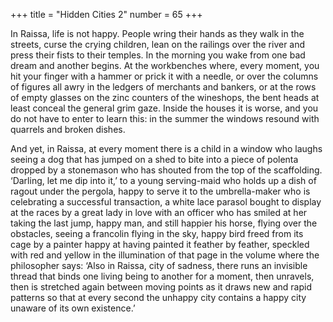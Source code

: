 +++
title = "Hidden Cities 2"
number = 65
+++

In Raissa, life is not happy. People wring their hands as they walk in the streets, curse the crying children, lean on the railings over the river and press their fists to their temples. In the morning you wake from one bad dream and another begins. At the workbenches where, every moment, you hit your finger with a hammer or prick it with a needle, or over the columns of figures all awry in the ledgers of merchants and bankers, or at the rows of empty glasses on the zinc counters of the wineshops, the bent heads at least conceal the general grim gaze. Inside the houses it is worse, and you do not have to enter to learn this: in the summer the windows resound with quarrels and broken dishes.

And yet, in Raissa, at every moment there is a child in a window who laughs seeing a dog that has jumped on a shed to bite into a piece of polenta dropped by a stonemason who has shouted from the top of the scaffolding. ‘Darling, let me dip into it,’ to a young serving-maid who holds up a dish of ragout under the pergola, happy to serve it to the umbrella-maker who is celebrating a successful transaction, a white lace parasol bought to display at the races by a great lady in love with an officer who has smiled at her taking the last jump, happy man, and still happier his horse, flying over the obstacles, seeing a francolin flying in the sky, happy bird freed from its cage by a painter happy at having painted it feather by feather, speckled with red and yellow in the illumination of that page in the volume where the philosopher says: ‘Also in Raissa, city of sadness, there runs an invisible thread that binds one living being to another for a moment, then unravels, then is stretched again between moving points as it draws new and rapid patterns so that at every second the unhappy city contains a happy city unaware of its own existence.’
